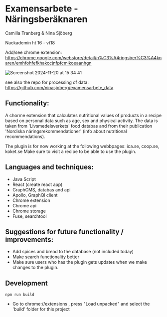 # Examensarbete - Näringsberäknaren

Camilla Tranberg & Nina Sjöberg

Nackademin ht 16 - vt18

Add/see chrome extension: https://chrome.google.com/webstore/detail/n%C3%A4ringsber%C3%A4knaren/emhfohfefkhakccjnfpfcmikoeaanhgn

![Screenshot 2024-11-20 at 15 34 41](https://github.com/user-attachments/assets/3671054a-bae7-4d5c-b5b4-5ba7b2ab5019)


see also the repo for processing of data: https://github.com/ninasjoberg/examensarbete_data


## Functionality:

A chorme extension that calculates nutritional values of products in a recipe based on personal data such as age, sex and physical activity. The data is taken from 'Livsmedelsverkets' food databas and from their publication 'Nordiska näringsrekommendationer' (info about nutritional recommendations).

The plugin is for now working at the following webbpages: ica.se, coop.se, koket.se Make sure to visit a recipe to be able to use the plugin.


## Languages and techniques:

- Java Script
- React (create react app)
- GraphCMS, databas and api
- Apollo, GraphQl client
- Chrome extension
- Chrome api
- Chrome storage
- Fuse, searchtool


## Suggestions for future functionality / improvements:

- Add spices and bread to the database (not included today)
- Make search functionality better
- Make sure users who has the plugin gets updates when we make changes to the plugin.


## Development

```npm run build```
- Go to chrome://extensions , press "Load unpacked" and select the 'build' folder for this project
